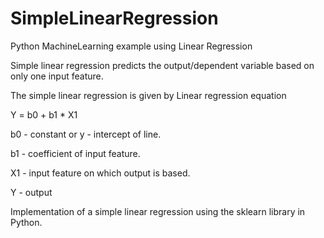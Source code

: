 # SimpleLinearRegression
Python MachineLearning example using Linear Regression

Simple linear regression predicts the output/dependent variable 
based on only one input feature. 

The simple linear regression is given by Linear regression equation

Y = b0 + b1 * X1

b0 - constant or y - intercept of line. 

b1 - coefficient of input feature. 

X1 - input feature on which output is based. 

Y - output  

Implementation of a simple linear regression using the sklearn library in Python.

